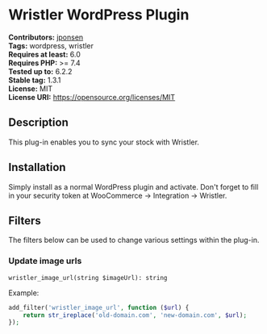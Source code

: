 # Wristler WordPress Plugin #
**Contributors:** [jponsen](https://github.com/jponsen)  
**Tags:** wordpress, wristler  
**Requires at least:** 6.0  
**Requires PHP:** >= 7.4   
**Tested up to:** 6.2.2  
**Stable tag:** 1.3.1  
**License:** MIT  
**License URI:** https://opensource.org/licenses/MIT  

## Description ##
This plug-in enables you to sync your stock with Wristler.

## Installation ##

Simply install as a normal WordPress plugin and activate. Don't forget to fill in your security token at WooCommerce -> Integration -> Wristler.

## Filters ##

The filters below can be used to change various settings within the plug-in.

### Update image urls
`wristler_image_url(string $imageUrl): string`

Example:
```php
add_filter('wristler_image_url', function ($url) {
    return str_ireplace('old-domain.com', 'new-domain.com', $url);
});
```